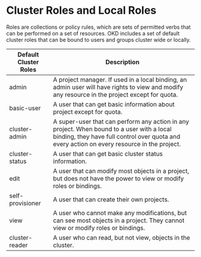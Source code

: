 # Cluster Roles and Local Roles

Roles are collections or policy rules, which are sets of permitted verbs that
can be performed on a set of resources. OKD includes a set of default cluster
roles that can be bound to users and groups cluster wide or locally.

| Default Cluster Roles | Description                                                                                                                                                                              |
| ---                   | ---                                                                                                                                                                                      |
| admin                 | A project manager. If used in a local binding, an admin user will have rights to view and modify any resource in the project except for quota.                                           |
| basic-user            | A user that can get basic information about project except for quota.                                                                                                                    |
| cluster-admin         | A super-user that can perform any action in any project. When bound to a user with a local binding, they have full control over quota and every action on every resource in the project. |
| cluster-status        | A user that can get basic cluster status information.                                                                                                                                    |
| edit                  | A user that can modify most objects in a project, but does not have the power to view or modify roles or bindings.                                                                       |
| self-provisioner      | A user that can create their own projects.                                                                                                                                               |
| view                  | A user who cannot make any modifications, but can see most objects in a project. They cannot view or modify roles or bindings.                                                           |
| cluster-reader        | A user who can read, but not view, objects in the cluster.                                                                                                                               |
